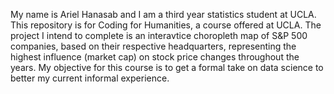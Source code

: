 My name is Ariel Hanasab and I am a third year statistics student at UCLA. This repository is for Coding for Humanities, a course offered at UCLA. The project I intend to complete is an interavtice choropleth map of S&P 500 companies, based on their respective headquarters, representing the highest influence (market cap) on stock price changes throughout the years. My objective for this course is to get a formal take on data science to better my current informal experience.

